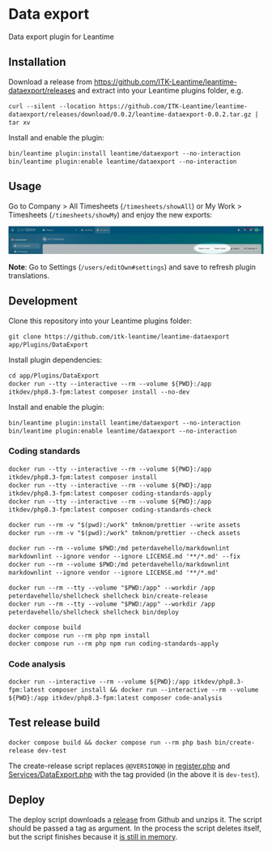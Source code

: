 # Data export

Data export plugin for Leantime

## Installation

Download a release from <https://github.com/ITK-Leantime/leantime-dataexport/releases> and extract into your Leantime
plugins folder, e.g.

``` shell
curl --silent --location https://github.com/ITK-Leantime/leantime-dataexport/releases/download/0.0.2/leantime-dataexport-0.0.2.tar.gz | tar xv
```

Install and enable the plugin:

``` shell
bin/leantime plugin:install leantime/dataexport --no-interaction
bin/leantime plugin:enable leantime/dataexport --no-interaction
```

## Usage

Go to Company > All Timesheets (`/timesheets/showAll`) or My Work > Timesheets (`/timesheets/showMy`) and enjoy the new
exports:

![Export buttons](docs/images/export-buttons.png)

**Note**: Go to Settings (`/users/editOwn#settings`) and save to refresh plugin translations.

## Development

Clone this repository into your Leantime plugins folder:

``` shell
git clone https://github.com/itk-leantime/leantime-dataexport app/Plugins/DataExport
```

Install plugin dependencies:

``` shell
cd app/Plugins/DataExport
docker run --tty --interactive --rm --volume ${PWD}:/app itkdev/php8.3-fpm:latest composer install --no-dev
```

Install and enable the plugin:

``` shell
bin/leantime plugin:install leantime/dataexport --no-interaction
bin/leantime plugin:enable leantime/dataexport --no-interaction
```

### Coding standards

``` shell
docker run --tty --interactive --rm --volume ${PWD}:/app itkdev/php8.3-fpm:latest composer install
docker run --tty --interactive --rm --volume ${PWD}:/app itkdev/php8.3-fpm:latest composer coding-standards-apply
docker run --tty --interactive --rm --volume ${PWD}:/app itkdev/php8.3-fpm:latest composer coding-standards-check
```

```shell
docker run --rm -v "$(pwd):/work" tmknom/prettier --write assets
docker run --rm -v "$(pwd):/work" tmknom/prettier --check assets
```

```shell
docker run --rm --volume $PWD:/md peterdavehello/markdownlint markdownlint --ignore vendor --ignore LICENSE.md '**/*.md' --fix
docker run --rm --volume $PWD:/md peterdavehello/markdownlint markdownlint --ignore vendor --ignore LICENSE.md '**/*.md'
```

```shell
docker run --rm --tty --volume "$PWD:/app" --workdir /app peterdavehello/shellcheck shellcheck bin/create-release
docker run --rm --tty --volume "$PWD:/app" --workdir /app peterdavehello/shellcheck shellcheck bin/deploy
```

```shell
docker compose build
docker compose run --rm php npm install
docker compose run --rm php npm run coding-standards-apply
```

### Code analysis

```shell name=code-analysis
docker run --interactive --rm --volume ${PWD}:/app itkdev/php8.3-fpm:latest composer install && docker run --interactive --rm --volume ${PWD}:/app itkdev/php8.3-fpm:latest composer code-analysis
```

## Test release build

``` shell
docker compose build && docker compose run --rm php bash bin/create-release dev-test
```

The create-release script replaces `@@VERSION@@` in
[register.php](https://github.com/ITK-Leantime/leantime-dataexport/blob/f7c3992f78270c03b6fc84dbc9b1bbd6e48e53d6/register.php#L9)
and
[Services/DataExport.php](https://github.com/ITK-Leantime/leantime-dataexport/blob/f7c3992f78270c03b6fc84dbc9b1bbd6e48e53d6/Services/DataExport.php#L15)
with the tag provided (in the above it is `dev-test`).

## Deploy

The deploy script downloads a [release](https://github.com/ITK-Leantime/leantime-dataexport/releases) from Github and
unzips it. The script should be passed a tag as argument. In the process the script deletes itself, but the script
finishes because it [is still in memory](https://linux.die.net/man/3/unlink).

